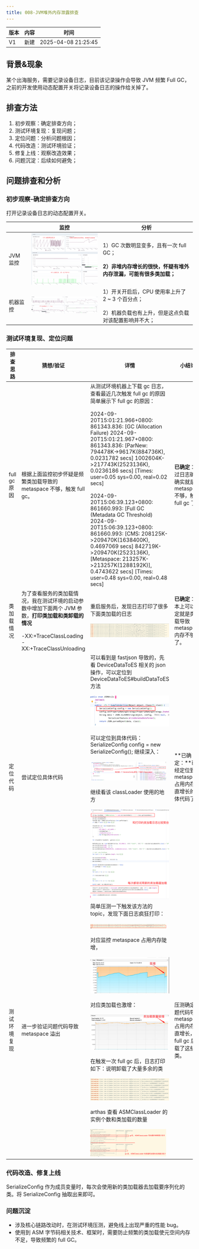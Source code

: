 ```yaml
---
title: 008-JVM堆外内存泄露排查
---
```


| 版本 | 内容 | 时间                |
| ---- | ---- | ------------------- |
| V1   | 新建 | 2025-04-08 21:25:45 |

## 背景&现象

某个出海服务，需要记录设备日志，目前该记录操作会导致 JVM 频繁 Full GC，之前的开发使用动态配置开关将记录设备日志的操作给关掉了。

## 排查方法

1. 初步观察：确定排查方向；
2. 测试环境复现：复现问题；
3. 定位问题：分析问题根因；
4. 代码改造：测试环境验证；
5. 修复上线：观察改造效果；
6. 问题沉淀：后续如何避免；

## 问题排查和分析

### 初步观察-确定排查方向

打开记录设备日志的动态配置开关。

|          | 监控                                                         | 分析                                                         |
| -------- | ------------------------------------------------------------ | ------------------------------------------------------------ |
| JVM 监控 | <img src="./008-JVM%E5%A0%86%E5%A4%96%E5%86%85%E5%AD%98%E6%B3%84%E9%9C%B2%E6%8E%92%E6%9F%A5/image-20250408155245132.png" alt="image-20250408155245132" style="zoom:30%;" /> | 1）GC 次数明显变多，且有一次 full GC； <br /><br />**2）非堆内存增长的很快，怀疑有堆外内存泄漏，可能有很多类加载；** |
| 机器监控 | <img src="./008-JVM%E5%A0%86%E5%A4%96%E5%86%85%E5%AD%98%E6%B3%84%E9%9C%B2%E6%8E%92%E6%9F%A5/image-20250408155321726.png" alt="image-20250408155321726" style="zoom:33%;" /> | 1）开关开启后，CPU 使用率上升了 2 ~ 3 个百分点； <br /><br />2）机器负载也有上升，但是这点负载对该配置影响并不大； |

### 测试环境复现、定位问题



| 排查思路     | 猜想/验证                                                    | 详情                                                         | 小结论                                                       |
| ------------ | ------------------------------------------------------------ | ------------------------------------------------------------ | ------------------------------------------------------------ |
| full gc 原因 | 根据上面监控初步怀疑是频繁类加载导致的 metaspace 不够，触发 full gc。 | 从测试环境机器上下载 gc 日志，查看最近几次触发 full gc 的原因<br />简单展示下 full gc 的原因：<br /><br />2024-09-20T15:01:21.966+0800: 861343.836: [GC (Allocation Failure) 2024-09-20T15:01:21.967+0800: 861343.836: [ParNew: 794478K->9617K(884736K), 0.0231782 secs] 1002604K->217743K(2523136K), 0.0236186 secs] [Times: user=0.05 sys=0.00, real=0.02 secs] <br/><br />2024-09-20T15:06:39.123+0800: 861660.993: [Full GC (Metadata GC Threshold) 2024-09-20T15:06:39.123+0800: 861660.993: [CMS: 208125K->209470K(1638400K), 0.4697069 secs] 842719K->209470K(2523136K), [Metaspace: 213257K->213257K(1288192K)], 0.4743622 secs] [Times: user=0.48 sys=0.00, real=0.48 secs] | **已确定**：通过日志确定确实就是 metaspace 不够，触发 full gc 了。 |
| 类加载情况   | 为了查看服务的类加载情况，我在测试环境的启动参数中增加下面两个 JVM 参数，**打印类加载和类卸载的情况**<br /><br />-XX:+TraceClassLoading<br />-XX:+TraceClassUnloading | 重启服务后，发现日志打印了很多下面类加载的日志<br /><br /><img src="./008-JVM%E5%A0%86%E5%A4%96%E5%86%85%E5%AD%98%E6%B3%84%E9%9C%B2%E6%8E%92%E6%9F%A5/image-20250408160005922.png" alt="image-20250408160005922" style="zoom:25%;" /> | **已确定**：基本上可以确定就是类加载导致 metaspace 内存不够了。 |
| 定位代码     | 尝试定位具体代码                                             | 可以看到是 fastjson 导致的，先看 DeviceDataToES 相关的 json 操作，可以定位到 DeviceDataToES#buildDataToES 方法<br /><br /><img src="./008-JVM%E5%A0%86%E5%A4%96%E5%86%85%E5%AD%98%E6%B3%84%E9%9C%B2%E6%8E%92%E6%9F%A5/image-20250408160133701.png" alt="image-20250408160133701" style="zoom: 33%;" /><br /><br />可以定位到具体代码：SerializeConfig config = new SerializeConfig(); 继续深入：<br /><br /><img src="./008-JVM%E5%A0%86%E5%A4%96%E5%86%85%E5%AD%98%E6%B3%84%E9%9C%B2%E6%8E%92%E6%9F%A5/image-20250408160205903.png" alt="image-20250408160205903" style="zoom:20%;" /><br /><br />继续看该 classLoader 使用的地方<br /><br /><img src="./008-JVM%E5%A0%86%E5%A4%96%E5%86%85%E5%AD%98%E6%B3%84%E9%9C%B2%E6%8E%92%E6%9F%A5/image-20250408160225898.png" alt="image-20250408160225898" style="zoom:33%;" /> | **已确定：**已经定位到 metaspace 占用内存一直增长的具体代码了 |
| 测试环境复现 | 进一步验证问题代码导致 metaspace 溢出                        | 简单压测一下触发该方法的 topic，发现下面日志疯狂打印：<br /><br /><img src="./008-JVM%E5%A0%86%E5%A4%96%E5%86%85%E5%AD%98%E6%B3%84%E9%9C%B2%E6%8E%92%E6%9F%A5/image-20250408160330321.png" alt="image-20250408160330321" style="zoom:20%;" /><br /><br />对应监控 metaspace 占用内存陡增，<br /><br /><img src="./008-JVM%E5%A0%86%E5%A4%96%E5%86%85%E5%AD%98%E6%B3%84%E9%9C%B2%E6%8E%92%E6%9F%A5/1726848209835-9714c9d5-9e28-4139-85cb-296a202a8366.png" alt="image.png" style="zoom:25%;" /><br /><br />对应类加载也激增：<br /><br /><img src="./008-JVM%E5%A0%86%E5%A4%96%E5%86%85%E5%AD%98%E6%B3%84%E9%9C%B2%E6%8E%92%E6%9F%A5/1726848263533-08ba8f5a-10be-4513-956e-b37d5d13d628.png" alt="img" style="zoom:25%;" /><br /><br />在触发一次 full gc 后，日志打印如下：说明卸载了大量多余的类<br /><br /><img src="./008-JVM%E5%A0%86%E5%A4%96%E5%86%85%E5%AD%98%E6%B3%84%E9%9C%B2%E6%8E%92%E6%9F%A5/image-20250408161758413.png" alt="image-20250408161758413" style="zoom:25%;" /><br /><br />arthas 查看 ASMClassLoader 的实例个数和类加载的数量<br /><br /><img src="./008-JVM%E5%A0%86%E5%A4%96%E5%86%85%E5%AD%98%E6%B3%84%E9%9C%B2%E6%8E%92%E6%9F%A5/image-20250408161823582.png" alt="image-20250408161823582" style="zoom:20%;" /> | 压测确定问题代码导致 metaspace 占用内存一直增长，且 full gc 后卸载了这些类。 |



### 代码改造、修复上线

SerializeConfig 作为成员变量时，每次会使用新的类加载器去加载要序列化的类。将 SerializeConfig 抽取出来即可。

### 问题沉淀

- 涉及核心链路改动时，在测试环境压测，避免线上出现严重的性能 bug。
- 使用到 ASM 字节码相关技术、框架时，需要防止频繁的类加载使元空间内存不足，导致频繁的 full GC。